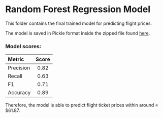 # Random Forest Regression Model
This folder contains the final trained model for predicting flight prices.

The model is saved in Pickle format inside the zipped file found [here](https://github.com/iSlagter/betterFly/tree/main/model/rf_betterfly.zip).


### Model scores:
| Metric | Score |
|:---|:---:|
| Precision | 0.82 |
| Recall | 0.63 |
| F1 | 0.71 |
| Accuracy | 0.89 |

Therefore, the model is able to predict flight ticket prices within around  ≈ $61.87.
